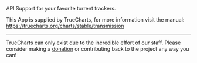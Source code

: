API Support for your favorite torrent trackers.

This App is supplied by TrueCharts, for more information visit the manual: https://truecharts.org/charts/stable/transmission

---

TrueCharts can only exist due to the incredible effort of our staff.
Please consider making a [donation](https://truecharts.org/docs/about/sponsor) or contributing back to the project any way you can!
